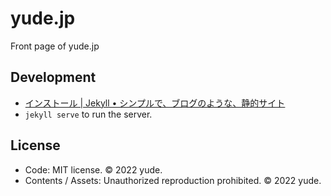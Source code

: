 # yude.jp
Front page of yude.jp

## Development
* [インストール | Jekyll • シンプルで、ブログのような、静的サイト](https://jekyllrb-ja.github.io/docs/installation/)
* `jekyll serve` to run the server.

## License
* Code: MIT license. &copy; 2022 yude.
* Contents / Assets: Unauthorized reproduction prohibited. &copy; 2022 yude.
